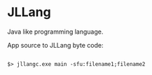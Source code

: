 # JLLang
Java like programming language. 


App source to JLLang byte code:
```

$> jllangc.exe main -sfu:filename1;filename2
```
